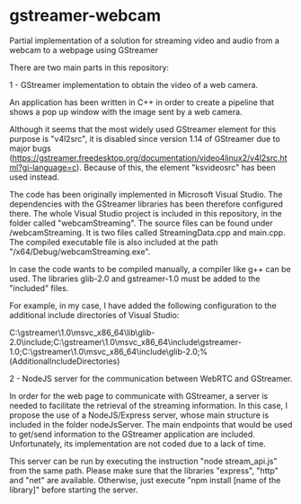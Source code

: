 # gstreamer-webcam
Partial implementation of a solution for streaming video and audio from a webcam to a webpage using GStreamer

There are two main parts in this repository:

1 - GStreamer implementation to obtain the video of a web camera.

An application has been written in C++ in order to create a pipeline that shows a pop up window with the image sent by a web camera.

Although it seems that the most widely used GStreamer element for this purpose is "v4l2src", it is disabled since version 1.14 of GStreamer due to major bugs (https://gstreamer.freedesktop.org/documentation/video4linux2/v4l2src.html?gi-language=c). Because of this, the element "ksvideosrc" has been used instead.

The code has been originally implemented in Microsoft Visual Studio. The dependencies with the GStreamer libraries has been therefore configured there. The whole Visual Studio project is included in this repository, in the folder called "webcamStreaming". The source files can be found under /webcamStreaming. It is two files called StreamingData.cpp and main.cpp. The compiled executable file is also included at the path "/x64/Debug/webcamStreaming.exe".

In case the code wants to be compiled manually, a compiler like g++ can be used. The libraries glib-2.0 and gstreamer-1.0 must be added to the "included" files.

For example, in my case, I have added the following configuration to the additional include directories of Visual Studio:

C:\gstreamer\1.0\msvc_x86_64\lib\glib-2.0\include;C:\gstreamer\1.0\msvc_x86_64\include\gstreamer-1.0;C:\gstreamer\1.0\msvc_x86_64\include\glib-2.0\;%(AdditionalIncludeDirectories)


2 - NodeJS server for the communication between WebRTC and GStreamer.

In order for the web page to communicate with GStreamer, a server is needed to facilitate the retrieval of the streaming information. In this case, I propose the use of a NodeJS/Express server, whose main structure is included in the folder nodeJsServer. The main endpoints that would be used to get/send information to the GStreamer application are included. Unfortunately, its implementation are not coded due to a lack of time.

This server can be run by executing the instruction "node stream_api.js" from the same path. Please make sure that the libraries "express", "http" and "net" are available. Otherwise, just execute "npm install [name of the library]" before starting the server.


